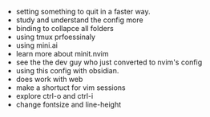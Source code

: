 - setting something to quit in a faster way. 
- study and understand the config more
- binding to collapce all folders
- using tmux prfoessinaly
- using mini.ai
- learn more about minit.nvim
- see the the dev guy who just converted to nvim's config
- using this config with obsidian. 
- does work with web
- make a shortuct for vim sessions
- explore ctrl-o and ctrl-i
- change fontsize and line-height
